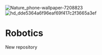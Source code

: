 ![Nature_phone-wallpaper-7208823](https://github.com/Chibuezeamahjapheth/Robotics/assets/136814227/48eec0bc-edf1-44f6-852d-30a72c388b74)
![hd_dde5364a6f96eaf69f417c2f3665a3ef](https://github.com/Chibuezeamahjapheth/Robotics/assets/136814227/eb14a243-24f1-4269-a866-ef4c4ab02b75)
# Robotics
New repository
